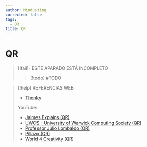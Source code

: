 ```yaml
---
author: Mindusting
corrected: false
tags:
  - QR
title: QR
---
```


# QR

> [!fail]- ESTE APARADO ESTÁ INCOMPLETO
> > [!todo] #TODO

> [!help] REFERENCIAS WEB
> - [Thonky](https://www.thonky.com/qr-code-tutorial/)
> 
> YouTube:
> - [Jaimes Explains (QR)](https://youtu.be/142TGhaTMtI)
> - [UWCS - University of Warwick Computing Society (QR)](https://youtu.be/7J5kaEkVRow)
> - [Professor Julio Lombaldo (QR)](https://youtu.be/Rc3ul6RRANU)
> - [Pillazo (QR)](https://youtu.be/KA8hDldvfv0)
> - [World 4 Creativity (QR)](https://youtu.be/_odubPKG8v0)
